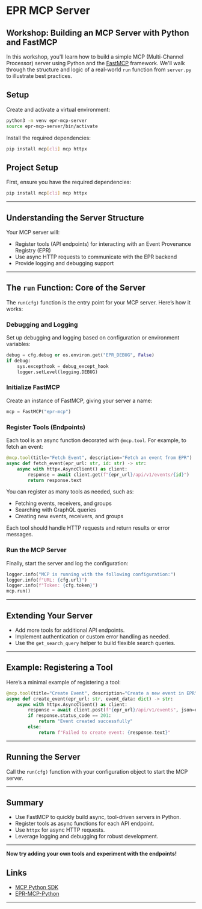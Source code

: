 # EPR MCP Server

## Workshop: Building an MCP Server with Python and FastMCP

In this workshop, you'll learn how to build a simple MCP (Multi-Channel Processor) server using Python and the [FastMCP](https://github.com/xbcsmith/fastmcp) framework. We'll walk through the structure and logic of a real-world `run` function from `server.py` to illustrate best practices.

## Setup

Create and activate a virtual environment:

```bash
python3 -m venv epr-mcp-server
source epr-mcp-server/bin/activate
```

Install the required dependencies:

```bash
pip install mcp[cli] mcp httpx
```

## Project Setup

First, ensure you have the required dependencies:

```bash
pip install mcp[cli] mcp httpx
```

---

## Understanding the Server Structure

Your MCP server will:

- Register tools (API endpoints) for interacting with an Event Provenance Registry (EPR)
- Use async HTTP requests to communicate with the EPR backend
- Provide logging and debugging support

---

## The `run` Function: Core of the Server

The `run(cfg)` function is the entry point for your MCP server. Here’s how it works:

### Debugging and Logging

Set up debugging and logging based on configuration or environment variables:

```python
debug = cfg.debug or os.environ.get("EPR_DEBUG", False)
if debug:
    sys.excepthook = debug_except_hook
    logger.setLevel(logging.DEBUG)
```

### Initialize FastMCP

Create an instance of FastMCP, giving your server a name:

```python
mcp = FastMCP("epr-mcp")
```

### Register Tools (Endpoints)

Each tool is an async function decorated with `@mcp.tool`. For example, to fetch an event:

```python
@mcp.tool(title="Fetch Event", description="Fetch an event from EPR")
async def fetch_event(epr_url: str, id: str) -> str:
    async with httpx.AsyncClient() as client:
        response = await client.get(f"{epr_url}/api/v1/events/{id}")
        return response.text
```

You can register as many tools as needed, such as:

- Fetching events, receivers, and groups
- Searching with GraphQL queries
- Creating new events, receivers, and groups

Each tool should handle HTTP requests and return results or error messages.

### Run the MCP Server

Finally, start the server and log the configuration:

```python
logger.info("MCP is running with the following configuration:")
logger.info(f"URL: {cfg.url}")
logger.info(f"Token: {cfg.token}")
mcp.run()
```

---

## Extending Your Server

- Add more tools for additional API endpoints.
- Implement authentication or custom error handling as needed.
- Use the `get_search_query` helper to build flexible search queries.

---

## Example: Registering a Tool

Here’s a minimal example of registering a tool:

```python
@mcp.tool(title="Create Event", description="Create a new event in EPR")
async def create_event(epr_url: str, event_data: dict) -> str:
    async with httpx.AsyncClient() as client:
        response = await client.post(f"{epr_url}/api/v1/events", json=event_data)
        if response.status_code == 201:
            return "Event created successfully"
        else:
            return f"Failed to create event: {response.text}"
```

---

## Running the Server

Call the `run(cfg)` function with your configuration object to start the MCP server.

---

## Summary

- Use FastMCP to quickly build async, tool-driven servers in Python.
- Register tools as async functions for each API endpoint.
- Use `httpx` for async HTTP requests.
- Leverage logging and debugging for robust development.

---

**Now try adding your own tools and experiment with the endpoints!**

## Links

- [MCP Python SDK](https://github.com/modelcontextprotocol/python-sdk)
- [EPR-MCP-Python](https://github.com/xbcsmith/epr-mcp-python)

---

